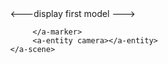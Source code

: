 <html>
<head>
  <script src="https://aframe.io/releases/0.6.0/aframe.min.js"></script>

  <script src="https://jeromeetienne.github.io/AR.js/aframe/build/aframe-ar.js"></script>
</head>
<body style='margin : 0px; overflow: hidden;'>
    <a-scene embedded arjs='trackingMethod: best; debugUIEnabled:false'>
        <a-assets>
            <a-scene>
   <a-entity id="box" geometry="primitive: box" material="color: red"></a-entity>
	<a-box color="red" rotation="0 45 45" scale="2 2 2"></a-box>
	<a-box color="red" position="0 2 -5" rotation="0 45 45" scale="2 2 2"></a-box>
  </a-scene>
  <a-scene>
        <a-marker preset='custom' type='pattern' url='https://raw.githubusercontent.com/pavel4701/pattern-marker./master/pattern-marker%20(6).patt'>
<---display first model     --->
<a-entity collada-model="#tree-model"></a-entity>

         </a-marker>
         <a-entity camera></a-entity>
    </a-scene>
</body>
</html>
